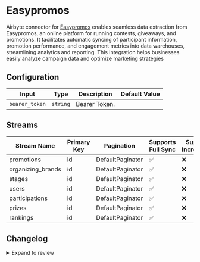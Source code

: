 # Easypromos
Airbyte connector for [Easypromos](https://www.easypromosapp.com/) enables seamless data extraction from Easypromos, an online platform for running contests, giveaways, and promotions. It facilitates automatic syncing of participant information, promotion performance, and engagement metrics into data warehouses, streamlining analytics and reporting. This integration helps businesses easily analyze campaign data and optimize marketing strategies

## Configuration

| Input | Type | Description | Default Value |
|-------|------|-------------|---------------|
| `bearer_token` | `string` | Bearer Token.  |  |

## Streams
| Stream Name | Primary Key | Pagination | Supports Full Sync | Supports Incremental |
|-------------|-------------|------------|---------------------|----------------------|
| promotions | id | DefaultPaginator | ✅ |  ❌  |
| organizing_brands | id | DefaultPaginator | ✅ |  ❌  |
| stages | id | DefaultPaginator | ✅ |  ❌  |
| users | id | DefaultPaginator | ✅ |  ❌  |
| participations | id | DefaultPaginator | ✅ |  ❌  |
| prizes | id | DefaultPaginator | ✅ |  ❌  |
| rankings | id | DefaultPaginator | ✅ |  ❌  |

## Changelog

<details>
  <summary>Expand to review</summary>

| Version          | Date              | Pull Request | Subject        |
|------------------|-------------------|--------------|----------------|
| 0.0.36 | 2025-10-07 | [67283](https://github.com/airbytehq/airbyte/pull/67283) | Update dependencies |
| 0.0.35 | 2025-09-30 | [65888](https://github.com/airbytehq/airbyte/pull/65888) | Update dependencies |
| 0.0.34 | 2025-08-23 | [65246](https://github.com/airbytehq/airbyte/pull/65246) | Update dependencies |
| 0.0.33 | 2025-08-09 | [64750](https://github.com/airbytehq/airbyte/pull/64750) | Update dependencies |
| 0.0.32 | 2025-08-02 | [64308](https://github.com/airbytehq/airbyte/pull/64308) | Update dependencies |
| 0.0.31 | 2025-07-26 | [63955](https://github.com/airbytehq/airbyte/pull/63955) | Update dependencies |
| 0.0.30 | 2025-07-19 | [63535](https://github.com/airbytehq/airbyte/pull/63535) | Update dependencies |
| 0.0.29 | 2025-07-12 | [63005](https://github.com/airbytehq/airbyte/pull/63005) | Update dependencies |
| 0.0.28 | 2025-07-05 | [62787](https://github.com/airbytehq/airbyte/pull/62787) | Update dependencies |
| 0.0.27 | 2025-06-28 | [62348](https://github.com/airbytehq/airbyte/pull/62348) | Update dependencies |
| 0.0.26 | 2025-06-22 | [61987](https://github.com/airbytehq/airbyte/pull/61987) | Update dependencies |
| 0.0.25 | 2025-06-14 | [61241](https://github.com/airbytehq/airbyte/pull/61241) | Update dependencies |
| 0.0.24 | 2025-05-24 | [60370](https://github.com/airbytehq/airbyte/pull/60370) | Update dependencies |
| 0.0.23 | 2025-05-10 | [59996](https://github.com/airbytehq/airbyte/pull/59996) | Update dependencies |
| 0.0.22 | 2025-05-03 | [59381](https://github.com/airbytehq/airbyte/pull/59381) | Update dependencies |
| 0.0.21 | 2025-04-26 | [58893](https://github.com/airbytehq/airbyte/pull/58893) | Update dependencies |
| 0.0.20 | 2025-04-19 | [58364](https://github.com/airbytehq/airbyte/pull/58364) | Update dependencies |
| 0.0.19 | 2025-04-12 | [57792](https://github.com/airbytehq/airbyte/pull/57792) | Update dependencies |
| 0.0.18 | 2025-04-05 | [57215](https://github.com/airbytehq/airbyte/pull/57215) | Update dependencies |
| 0.0.17 | 2025-03-29 | [56516](https://github.com/airbytehq/airbyte/pull/56516) | Update dependencies |
| 0.0.16 | 2025-03-22 | [55968](https://github.com/airbytehq/airbyte/pull/55968) | Update dependencies |
| 0.0.15 | 2025-03-08 | [55290](https://github.com/airbytehq/airbyte/pull/55290) | Update dependencies |
| 0.0.14 | 2025-03-01 | [54915](https://github.com/airbytehq/airbyte/pull/54915) | Update dependencies |
| 0.0.13 | 2025-02-22 | [54415](https://github.com/airbytehq/airbyte/pull/54415) | Update dependencies |
| 0.0.12 | 2025-02-15 | [53731](https://github.com/airbytehq/airbyte/pull/53731) | Update dependencies |
| 0.0.11 | 2025-02-08 | [53381](https://github.com/airbytehq/airbyte/pull/53381) | Update dependencies |
| 0.0.10 | 2025-02-01 | [52846](https://github.com/airbytehq/airbyte/pull/52846) | Update dependencies |
| 0.0.9 | 2025-01-25 | [52333](https://github.com/airbytehq/airbyte/pull/52333) | Update dependencies |
| 0.0.8 | 2025-01-18 | [51626](https://github.com/airbytehq/airbyte/pull/51626) | Update dependencies |
| 0.0.7 | 2025-01-11 | [51089](https://github.com/airbytehq/airbyte/pull/51089) | Update dependencies |
| 0.0.6 | 2024-12-28 | [50586](https://github.com/airbytehq/airbyte/pull/50586) | Update dependencies |
| 0.0.5 | 2024-12-21 | [50003](https://github.com/airbytehq/airbyte/pull/50003) | Update dependencies |
| 0.0.4 | 2024-12-14 | [49477](https://github.com/airbytehq/airbyte/pull/49477) | Update dependencies |
| 0.0.3 | 2024-12-12 | [49180](https://github.com/airbytehq/airbyte/pull/49180) | Update dependencies |
| 0.0.2 | 2024-11-04 | [48302](https://github.com/airbytehq/airbyte/pull/48302) | Update dependencies |
| 0.0.1 | 2024-10-21 | | Initial release by [@parthiv11](https://github.com/parthiv11) via Connector Builder |

</details>
